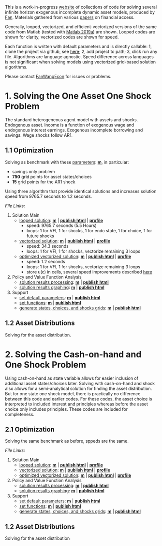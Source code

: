 This is a work-in-progress [website](https://fanwangecon.github.io/CodeDynaAsset/) of collections of code for solving several infinite horizon exogenous incomplete dynamic asset models, produced by [Fan](https://fanwangecon.github.io/). Materials gathered from various [papers](https://fanwangecon.github.io/research) on financial access.

Generally, looped, vectorized, and efficient-vectorized versions of the same code from Matlab (tested with [Matlab 2019a](https://www.mathworks.com/company/newsroom/mathworks-announces-release-2019a-of-matlab-and-simulink.html)) are shown. Looped codes are shown for clarity, vectorized codes are shown for speed.

Each function is written with default parameters and is directly callable: 1, clone the project via github, see [here](docs/gitsetup.md); 2, add project to path; 3, click run any file. Algorithms are language agnostic. Speed difference across languages is not significant when solving models using vectorized grid-based solution algorithms.

Please contact [FanWangEcon](https://fanwangecon.github.io/) for issues or problems.


<!-- Each self-contained folder includes all codes required to invoke each model.

Each model folder has this file structure:

1. invoke: file that invoke, call the file in the solve folder, to loop over various parameter combinations
2. solve: the solution code for solving the model, including solution code for optimization and code for finding distributions. Generally, several versions of codes are included for solving the model using different algorithms.
3. tools: files, functions, specific to this model that helps solving things
4. params: including files that contain different parameter combinations

There is a an overall tools folder that contains codes/files that are shared across folders.

Within each subfolder, there is possibly a *_profile* folder for html files that are profiling results (only several main files are stored, so most links are not clickable), and a html file with files generated by matlab publish. -->

# 1. Solving the One Asset One Shock Problem
<!-- https://fanwangecon.github.io/CodeDynaAsset/m_az -->

The standard heterogeneous agent model with assets and shocks. Endogenous asset. Income is a function of exogenous wage and endogenous interest earnings. Exogenous incomplete borrowing and savings. Wage shocks follow AR1.

## 1.1 Optimization

Solving as benchmark with these [parameters](https://fanwangecon.github.io/CodeDynaAsset/m_az/paramfunc/html/ffs_az_set_default_param.html): [**m**](https://github.com/FanWangEcon/CodeDynaAsset/blob/master/m_az/paramfunc/ffs_az_set_default_param.m), in particular:

- savings only problem
- **750** grid points for asset states/choices
- **15** grid points for the AR1 shock

Using three algorithm that provide identical solutions and increases solution speed from 9765.7 seconds to 1.2 seconds.


*File Links:*

1. Solution Main
    - [looped solution](https://fanwangecon.github.io/CodeDynaAsset/m_az/solve/html/ff_az_vf.html): [**m**](https://github.com/FanWangEcon/CodeDynaAsset/blob/master/m_az/solve/ff_az_vf.m) \| [**publish html**](https://fanwangecon.github.io/CodeDynaAsset/m_az/solve/html/ff_az_vf.html) \| [**profile**](https://fanwangecon.github.io/CodeDynaAsset/m_az/solve/profile/ff_az_vf_default_p3/file3.html)
        * speed: 9765.7 seconds (5.5 Hours)
        * loops: 1 for VFI, 1 for shocks, 1 for endo state, 1 for choice, 1 for future shocks
    - [vectorized solution](https://fanwangecon.github.io/CodeDynaAsset/m_az/solve/html/ff_az_vf_vec.html): [**m**](https://github.com/FanWangEcon/CodeDynaAsset/blob/master/m_az/solve/ff_az_vf_vec.m) \| [**publish html**](https://fanwangecon.github.io/CodeDynaAsset/m_az/solve/html/ff_az_vf_vec.html) \| [**profile**](https://fanwangecon.github.io/CodeDynaAsset/m_az/solve/profile/ff_az_vf_vec_default_p3/file3.html)    
        * speed: 34.3 seconds
        * loops: 1 for VFI, 1 for shocks, vectorize remaining 3 loops
    - [optimized vectorized solution](https://fanwangecon.github.io/CodeDynaAsset/m_az/solve/html/ff_az_vf_vecsv.html): [**m**](https://github.com/FanWangEcon/CodeDynaAsset/blob/master/m_az/solve/ff_az_vf_vecsv.m) \| [**publish html**](https://fanwangecon.github.io/CodeDynaAsset/m_az/solve/html/ff_az_vf_vecsv.html) \| [**profile**](https://fanwangecon.github.io/CodeDynaAsset/m_az/solve/profile/ff_az_vf_vecsv_default_p3/file3.html)    
        * speed: 1.2 seconds
        * loops: 1 for VFI, 1 for shocks, vectorize remaining 3 loops
        * store u(c) in cells, several speed improvements described [here](https://fanwangecon.github.io/M4Econ/)
2. Policy and Value Function Analysis
    -  [solution results processing](https://fanwangecon.github.io/CodeDynaAsset/m_az/solvepost/html/ff_az_vf_post.html): [**m**](https://github.com/FanWangEcon/CodeDynaAsset/blob/master/m_az/solvepost/ff_az_vf_post.m) \| [**publish html**](https://fanwangecon.github.io/CodeDynaAsset/m_az/solvepost/html/ff_az_vf_post.html)
    - [solution results graphing](https://fanwangecon.github.io/CodeDynaAsset/m_az/solvepost/html/ff_az_vf_post_graph.html): [**m**](https://github.com/FanWangEcon/CodeDynaAsset/blob/master/m_az/solvepost/ff_az_vf_post_graph.m) \| [**publish html**](https://fanwangecon.github.io/CodeDynaAsset/m_az/solvepost/html/ff_az_vf_post_graph.html)
3. Support
    - [set default parameters](https://fanwangecon.github.io/CodeDynaAsset/m_az/paramfunc/html/ffs_az_set_default_param.html): [**m**](https://github.com/FanWangEcon/CodeDynaAsset/blob/master/m_az/paramfunc/ffs_az_set_default_param.m) \| [**publish html**](https://fanwangecon.github.io/CodeDynaAsset/m_az/paramfunc/html/ffs_az_set_default_param.html)
    - [set functions](https://fanwangecon.github.io/CodeDynaAsset/m_az/paramfunc/html/ffs_az_set_functions.html): [**m**](https://github.com/FanWangEcon/CodeDynaAsset/blob/master/m_az/paramfunc/ffs_az_set_functions.m) \| [**publish html**](https://fanwangecon.github.io/CodeDynaAsset/m_az/paramfunc/html/ffs_az_set_functions.html)
    - [generate states, choices, and shocks grids](https://fanwangecon.github.io/CodeDynaAsset/m_az/paramfunc/html/ffs_az_get_funcgrid.html): [**m**](https://github.com/FanWangEcon/CodeDynaAsset/blob/master/m_az/paramfunc/ffs_az_get_funcgrid.m) \| [**publish html**](https://fanwangecon.github.io/CodeDynaAsset/m_az/paramfunc/html/ffs_az_get_funcgrid.html)


## 1.2 Asset Distributions

Solving for the asset distribution.


# 2. Solving the Cash-on-hand and One Shock Problem

Using cash-on-hand as state variable allows for easier inclusion of additional asset states/choices later. Solving with cash-on-hand and shock also allows for a semi-analytical solution for finding the asset distribution. But for one state one shock model, there is practically no difference between this code and earlier codes. For these codes, the asset choice is interpreted to included interest and principles whereas before the asset choice only includes principles. These codes are included for completeness.

## 2.1 Optimization

Solving the same benchmark as before, sppeds are the same. 

*File Links:*

1. Solution Main
    - [looped solution](https://fanwangecon.github.io/CodeDynaAsset/m_az/solve/html/ff_oz_vf.html): [**m**](https://github.com/FanWangEcon/CodeDynaAsset/blob/master/m_az/solve/ff_oz_vf.m) \| [**publish html**](https://fanwangecon.github.io/CodeDynaAsset/m_az/solve/html/ff_oz_vf.html) \| [**profile**](https://fanwangecon.github.io/CodeDynaAsset/m_az/solve/profile/ff_oz_vf_default_p3/file3.html)
    - [vectorized solution](https://fanwangecon.github.io/CodeDynaAsset/m_az/solve/html/ff_oz_vf_vec.html): [**m**](https://github.com/FanWangEcon/CodeDynaAsset/blob/master/m_az/solve/ff_oz_vf_vec.m) \| [**publish html**](https://fanwangecon.github.io/CodeDynaAsset/m_az/solve/html/ff_oz_vf_vec.html) \| [**profile**](https://fanwangecon.github.io/CodeDynaAsset/m_az/solve/profile/ff_oz_vf_vec_default_p3/file3.html)    
    - [optimized vectorized solution](https://fanwangecon.github.io/CodeDynaAsset/m_az/solve/html/ff_oz_vf_vecsv.html): [**m**](https://github.com/FanWangEcon/CodeDynaAsset/blob/master/m_az/solve/ff_oz_vf_vecsv.m) \| [**publish html**](https://fanwangecon.github.io/CodeDynaAsset/m_az/solve/html/ff_oz_vf_vecsv.html) \| [**profile**](https://fanwangecon.github.io/CodeDynaAsset/m_az/solve/profile/ff_oz_vf_vecsv_default_p3/file3.html)    
2. Policy and Value Function Analysis
    -  [solution results processing](https://fanwangecon.github.io/CodeDynaAsset/m_az/solvepost/html/ff_oz_vf_post.html): [**m**](https://github.com/FanWangEcon/CodeDynaAsset/blob/master/m_az/solvepost/ff_oz_vf_post.m) \| [**publish html**](https://fanwangecon.github.io/CodeDynaAsset/m_az/solvepost/html/ff_oz_vf_post.html)
    - [solution results graphing](https://fanwangecon.github.io/CodeDynaAsset/m_az/solvepost/html/ff_oz_vf_post_graph.html): [**m**](https://github.com/FanWangEcon/CodeDynaAsset/blob/master/m_az/solvepost/ff_oz_vf_post_graph.m) \| [**publish html**](https://fanwangecon.github.io/CodeDynaAsset/m_az/solvepost/html/ff_oz_vf_post_graph.html)
3. Support
    - [set default parameters](https://fanwangecon.github.io/CodeDynaAsset/m_az/paramfunc/html/ffs_oz_set_default_param.html): [**m**](https://github.com/FanWangEcon/CodeDynaAsset/blob/master/m_az/paramfunc/ffs_oz_set_default_param.m) \| [**publish html**](https://fanwangecon.github.io/CodeDynaAsset/m_az/paramfunc/html/ffs_oz_set_default_param.html)
    - [set functions](https://fanwangecon.github.io/CodeDynaAsset/m_az/paramfunc/html/ffs_oz_set_functions.html): [**m**](https://github.com/FanWangEcon/CodeDynaAsset/blob/master/m_az/paramfunc/ffs_oz_set_functions.m) \| [**publish html**](https://fanwangecon.github.io/CodeDynaAsset/m_az/paramfunc/html/ffs_oz_set_functions.html)
    - [generate states, choices, and shocks grids](https://fanwangecon.github.io/CodeDynaAsset/m_az/paramfunc/html/ffs_oz_get_funcgrid.html): [**m**](https://github.com/FanWangEcon/CodeDynaAsset/blob/master/m_az/paramfunc/ffs_oz_get_funcgrid.m) \| [**publish html**](https://fanwangecon.github.io/CodeDynaAsset/m_az/paramfunc/html/ffs_oz_get_funcgrid.html)


## 1.2 Asset Distributions

Solving for the asset distribution
